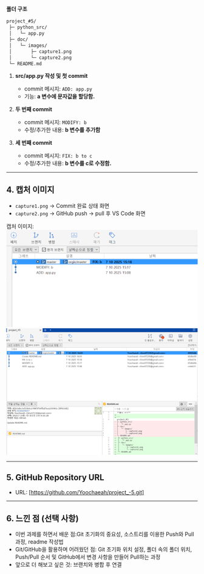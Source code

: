 **폴더 구조**

```
project_#5/
 ├─ python_src/
 │   └─ app.py
 ├─ doc/
 │   └─ images/
 │       ├─ capture1.png
 │       └─ capture2.png
 └─ README.md
```

1. **src/app.py 작성 및 첫 commit**
   - commit 메시지: `ADD: app.py`
   - 기능: **a 변수에 문자값을 할당함.**

2. **두 번째 commit**
   - commit 메시지: `MODIFY: b`
   - 수정/추가한 내용: **b 변수를 추가함**
3. **세 번째 commit**
   - commit 메시지: `FIX: b to c`
   - 수정/추가한 내용: **b 변수를 c로 수정함.**

---

## 4. 캡처 이미지
- `capture1.png` → Commit 완료 상태 화면
- `capture2.png` → GitHub push → pull 후 VS Code 화면

캡처  이미지:
![첫번째 캡처](doc/images/capture1.png)
![두번째 캡처](doc/images/capture2.png)

---

## 5. GitHub Repository URL
- URL: [https://github.com/Yoochaeah/project_-5.git]

---

## 6. 느낀 점 (선택 사항)
- 이번 과제를 하면서 배운 점:Git 초기화의 중요성, 소스트리를 이용한 Push와 Pull 과정, readme 작성법
- Git/GitHub을 활용하며 어려웠던 점: Git 초기화 위치 설정, 폴더 속의 폴더 위치, Push/Pull 순서 및 GitHub에서 변경 사항을 만들어 Pull하는 과정
- 앞으로 더 해보고 싶은 것: 브랜치와 병합 후 연결
